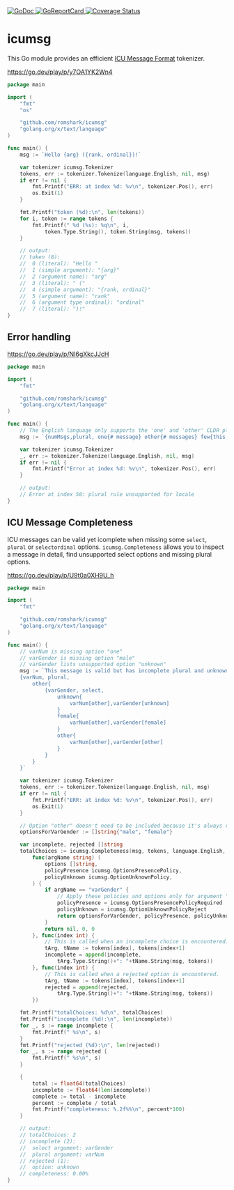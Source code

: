 <a href="https://pkg.go.dev/github.com/romshark/icumsg">
    <img src="https://godoc.org/github.com/romshark/icumsg?status.svg" alt="GoDoc">
</a>
<a href="https://goreportcard.com/report/github.com/romshark/icumsg">
    <img src="https://goreportcard.com/badge/github.com/romshark/icumsg" alt="GoReportCard">
</a>
<a href='https://coveralls.io/github/romshark/icumsg?branch=main'>
    <img src='https://coveralls.io/repos/github/romshark/icumsg/badge.svg?branch=main&service=github' alt='Coverage Status' />
</a>

# icumsg

This Go module provides an efficient
[ICU Message Format](https://unicode-org.github.io/icu/userguide/format_parse/messages/)
tokenizer.

https://go.dev/play/p/y7OA1YK2Wn4

```go
package main

import (
	"fmt"
	"os"

	"github.com/romshark/icumsg"
	"golang.org/x/text/language"
)

func main() {
	msg := `Hello {arg} ({rank, ordinal})!`

	var tokenizer icumsg.Tokenizer
	tokens, err := tokenizer.Tokenize(language.English, nil, msg)
	if err != nil {
		fmt.Printf("ERR: at index %d: %v\n", tokenizer.Pos(), err)
		os.Exit(1)
	}

	fmt.Printf("token (%d):\n", len(tokens))
	for i, token := range tokens {
		fmt.Printf(" %d (%s): %q\n", i,
			token.Type.String(), token.String(msg, tokens))
	}

	// output:
	// token (8):
	//  0 (literal): "Hello "
	//  1 (simple argument): "{arg}"
	//  2 (argument name): "arg"
	//  3 (literal): " ("
	//  4 (simple argument): "{rank, ordinal}"
	//  5 (argument name): "rank"
	//  6 (argument type ordinal): "ordinal"
	//  7 (literal): ")!"
}
```

## Error handling

https://go.dev/play/p/NI6gXkcJJcH

```go
package main

import (
	"fmt"

	"github.com/romshark/icumsg"
	"golang.org/x/text/language"
)

func main() {
	// The English language only supports the 'one' and 'other' CLDR plural rules.
	msg := `{numMsgs,plural, one{# message} other{# messages} few{this is wrong}}`

	var tokenizer icumsg.Tokenizer
	_, err := tokenizer.Tokenize(language.English, nil, msg)
	if err != nil {
		fmt.Printf("Error at index %d: %v\n", tokenizer.Pos(), err)
	}

	// output:
	// Error at index 50: plural rule unsupported for locale
}
```

## ICU Message Completeness

ICU messages can be valid yet icomplete when missing some
`select`, `plural` or `selectordinal` options.
`icumsg.Completeness` allows you to inspect a message in detail,
find unsupported select options and missing plural options.

https://go.dev/play/p/U9t0a0XH9U_h

```go
package main

import (
	"fmt"

	"github.com/romshark/icumsg"
	"golang.org/x/text/language"
)

func main() {
	// varNum is missing option "one"
	// varGender is missing option "male"
	// varGender lists unsupported option "unknown"
	msg := `This message is valid but has incomplete plural and unknown select options:
	{varNum, plural,
		other{
			{varGender, select,
				unknown{
					varNum[other],varGender[unknown]
				}
				female{
					varNum[other],varGender[female]
				}
				other{
					varNum[other],varGender[other]
				}
			}
		}
	}`

	var tokenizer icumsg.Tokenizer
	tokens, err := tokenizer.Tokenize(language.English, nil, msg)
	if err != nil {
		fmt.Printf("ERR: at index %d: %v\n", tokenizer.Pos(), err)
		os.Exit(1)
	}

	// Option "other" doesn't need to be included because it's always required.
	optionsForVarGender := []string{"male", "female"}

	var incomplete, rejected []string
	totalChoices := icumsg.Completeness(msg, tokens, language.English,
		func(argName string) (
			options []string,
			policyPresence icumsg.OptionsPresencePolicy,
			policyUnknown icumsg.OptionUnknownPolicy,
		) {
			if argName == "varGender" {
				// Apply these policies and options only for argument "varGender"
				policyPresence = icumsg.OptionsPresencePolicyRequired
				policyUnknown = icumsg.OptionUnknownPolicyReject
				return optionsForVarGender, policyPresence, policyUnknown
			}
			return nil, 0, 0
		}, func(index int) {
			// This is called when an incomplete choice is encountered.
			tArg, tName := tokens[index], tokens[index+1]
			incomplete = append(incomplete,
				tArg.Type.String()+": "+tName.String(msg, tokens))
		}, func(index int) {
			// This is called when a rejected option is encountered.
			tArg, tName := tokens[index], tokens[index+1]
			rejected = append(rejected,
				tArg.Type.String()+": "+tName.String(msg, tokens))
		})

	fmt.Printf("totalChoices: %d\n", totalChoices)
	fmt.Printf("incomplete (%d):\n", len(incomplete))
	for _, s := range incomplete {
		fmt.Printf(" %s\n", s)
	}
	fmt.Printf("rejected (%d):\n", len(rejected))
	for _, s := range rejected {
		fmt.Printf(" %s\n", s)
	}

	{
		total := float64(totalChoices)
		incomplete := float64(len(incomplete))
		complete := total - incomplete
		percent := complete / total
		fmt.Printf("completeness: %.2f%%\n", percent*100)
	}

	// output:
	// totalChoices: 2
	// incomplete (2):
	//  select argument: varGender
	//  plural argument: varNum
	// rejected (1):
	//  option: unknown
	// completeness: 0.00%
}
```
